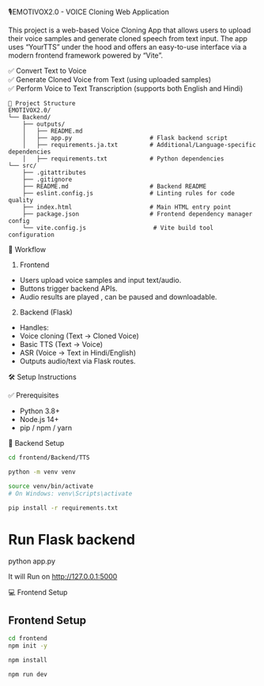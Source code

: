 🎙️EMOTIVOX2.0 - VOICE Cloning Web Application

This project is a web-based Voice Cloning App that allows users to upload their voice samples and generate cloned speech from text input. The app uses “YourTTS” under the hood and offers an easy-to-use interface via a modern frontend framework powered by “Vite”.

✅ Convert Text to Voice  
✅ Generate Cloned Voice from Text (using uploaded samples)  
✅ Perform Voice to Text Transcription (supports both English and Hindi)  

```
📁 Project Structure  
EMOTIVOX2.0/  
└── Backend/  
    ├── outputs/  
    │   ├── README.md  
    │   ├── app.py                      # Flask backend script  
    │   ├── requirements.ja.txt         # Additional/Language-specific dependencies  
    │   ├── requirements.txt            # Python dependencies  
└── src/  
    ├── .gitattributes  
    ├── .gitignore  
    ├── README.md                       # Backend README  
    ├── eslint.config.js                # Linting rules for code quality  
    ├── index.html                      # Main HTML entry point  
    ├── package.json                    # Frontend dependency manager config  
    └── vite.config.js                   # Vite build tool configuration  

```

🔄 Workflow

1.  Frontend
- Users upload voice samples and input text/audio.
- Buttons trigger backend APIs.
- Audio results are played , can be paused and downloadable.

2. Backend (Flask)
- Handles:
 - Voice cloning (Text → Cloned Voice)
 - Basic TTS (Text → Voice)
 - ASR (Voice → Text in Hindi/English)
- Outputs audio/text via Flask routes.



🛠️ Setup Instructions

✅ Prerequisites
- Python 3.8+
- Node.js 14+
- pip / npm / yarn





🔧 Backend Setup
```bash
cd frontend/Backend/TTS
```
```bash
python -m venv venv
```
```bash
source venv/bin/activate
# On Windows: venv\Scripts\activate
```
```bash
pip install -r requirements.txt
```

# Run Flask backend
python app.py

 It will Run on http://127.0.0.1:5000

💻 Frontend Setup

## Frontend Setup

```bash
cd frontend
npm init -y
```
```bash
npm install
```
```bash
npm run dev
```
